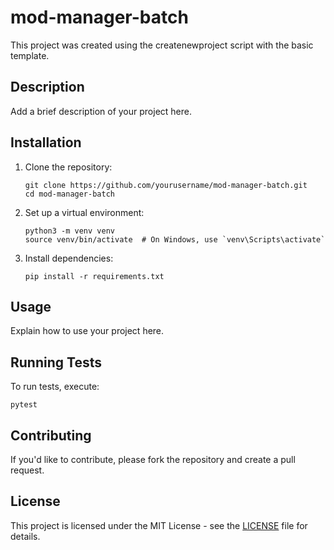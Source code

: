 # mod-manager-batch

This project was created using the createnewproject script with the basic template.

## Description

Add a brief description of your project here.

## Installation

1. Clone the repository:
   ```
   git clone https://github.com/yourusername/mod-manager-batch.git
   cd mod-manager-batch
   ```

2. Set up a virtual environment:
   ```
   python3 -m venv venv
   source venv/bin/activate  # On Windows, use `venv\Scripts\activate`
   ```

3. Install dependencies:
   ```
   pip install -r requirements.txt
   ```

## Usage

Explain how to use your project here.

## Running Tests

To run tests, execute:
```
pytest
```

## Contributing

If you'd like to contribute, please fork the repository and create a pull request.

## License

This project is licensed under the MIT License - see the [LICENSE](LICENSE) file for details.

